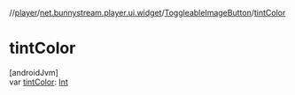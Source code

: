 //[player](../../../index.md)/[net.bunnystream.player.ui.widget](../index.md)/[ToggleableImageButton](index.md)/[tintColor](tint-color.md)

# tintColor

[androidJvm]\
var [tintColor](tint-color.md): [Int](https://kotlinlang.org/api/latest/jvm/stdlib/kotlin-stdlib/kotlin/-int/index.html)
